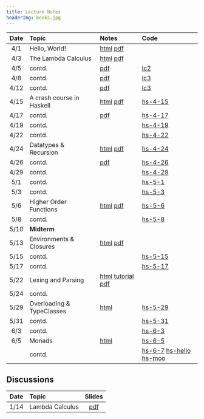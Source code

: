 ```yaml
---
title: Lecture Notes
headerImg: books.jpg
---
```


| **Date**   | **Topic**                       | **Notes**                 | **Code**      |
|:----------:|:--------------------------------|:--------------------------|:--------------|
| 4/1        | Hello, World!                   | [html][lec0] [pdf][pdf0]  |               |
| 4/3        | The Lambda Calculus             | [html][lec1] [pdf][pdf1]  |               |
| 4/5        | contd.                          |              [pdf][pdf2]  | [lc2]         |
| 4/8        | contd.                          |              [pdf][pdf3]  | [lc3]         |
| 4/12       | contd.                          |              [pdf][pdf4]  | [lc3]         |
| 4/15       | A crash course in Haskell       | [html][lec2] [pdf][pdf5]  | [hs-4-15]     |
| 4/17       | contd.                          |              [pdf][pdf6]  | [hs-4-17]     |
| 4/19       | contd.                          |                           | [hs-4-19]     |
| 4/22       | contd.                          |                           | [hs-4-22]     |
| 4/24       | Datatypes & Recursion           | [html][lec3] [pdf][pdf-data] | [hs-4-24]  |
| 4/26       | contd.                          | [pdf][pdf-data-b]            | [hs-4-26]  |
| 4/29       | contd.                          |                              | [hs-4-29]  |
| 5/1        | contd.                          |                              | [hs-5-1]   |
| 5/3        | contd.                          |                              | [hs-5-3]   |
| 5/6        | Higher Order Functions          | [html][lec4] [pdf][pdf-hof]  | [hs-5-6]   |
| 5/8        | contd.                          |                              | [hs-5-8]   |
| 5/10       | **Midterm**                     |                              |            |
| 5/13       | Environments & Closures         | [html][lec5] [pdf][pdf-env]  |            |
| 5/15       | contd.                          |                              | [hs-5-15]  |
| 5/17       | contd.                          |                              | [hs-5-17]  |
| 5/22       | Lexing and Parsing              | [html][lec6] [tutorial][parsing]  [pdf][pdf-parse] |  |
| 5/24       | contd.                          |                              |            |
| 5/29       | Overloading & TypeClasses       | [html][lec7-cl]              | [hs-5-29]  |
| 5/31       | contd.                          |                              | [hs-5-31]  |
| 6/3        | contd.                          |                              | [hs-6-3]   |
| 6/5        | Monads                          | [html][lec8-monads]          | [hs-6-5]   |
|            | contd.                          |                              | [hs-6-7] [hs-hello] [hs-moo] |



<!-- 
| 2/13       | Environments and Closures       | [html][lec5]              |               |
| 2/15       | contd.                          |                           |               |
| 2/18       | *No lecture: Presidents' Day*   |                           |               |
| 2/20       | contd.                          |                           |               |
| 2/22       | contd.                          |                           |               |
| 2/25       | Lexing and Parsing              | [html][lec6] [tutorial][parsing]     |    |
| 2/27       | Polymorphism and Type Inference | [html][lec7]              |               |
| 3/1        | contd.                          |                           |               |
| 3/4        | contd.                          |                           |               |
| 3/6        | Logic Programming               |  [html][lec8]             |               |
| 3/8        | contd.                          |                           |               |
| 3/11       | contd.                          |                           |               |
| 3/13       | contd.                          |                           |               |
| 3/15       | contd.                          |                           |               |
| 3/22       | **Final**                       |                           |               |

-->

## Discussions

| Date       | Topic                    | Slides        | 
|:----------:|:-------------------------|:-------------:|
| 1/14       | Lambda Calculus          | [pdf][disc1]  |

<!-- 
| 2/25       | Nano: Parsing and Eval   | [pdf][disc5]  |
| 3/4        | Type checking tips       | [pdf][disc6]  |
| 3/11       | Final Review             | [pdf][discFinal] |

-->

[lec0]: lectures/00-hello.html
[lec1]: lectures/01-lambda.html
[lec2]: lectures/02-haskell.html
[lec3]: lectures/03-datatypes.html
[lec4]: lectures/04-hof.html
[lec5]: lectures/05-environments.html
[lec5-clos]: lectures/05-closure.html
[lec6]: lectures/06-parsing.html
[lec7-ty]: lectures/07-types.html
[lec7-cl]: lectures/07-classes.html
[lec8-monads]: lectures/08-monads.html
[lec8]: lectures/08-prolog.html

[pdf0]: /static/raw/00-intro-annot.pdf
[pdf1]: /static/raw/01-lambda-annot.pdf
[pdf2]: /static/raw/01-lambda-B-annot.pdf
[pdf3]: /static/raw/01-lambda-C-annot.pdf
[pdf4]: /static/raw/01-lambda-D-annot.pdf
[lc2]:  /static/raw/lec_4_2_2019.lc
[lc3]:  /static/raw/lec_4_8_2019.lc
[pdf5]: /static/raw/02-haskell-A.pdf
[pdf6]: /static/raw/02-haskell-B.pdf
[pdf-data]: /static/raw/03-datatypes.pdf
[pdf-data-b]: /static/raw/03-datatypes-B.pdf
[pdf-parse]: /static/raw/06-parsing.pdf
[lc4]:  /static/raw/lec_4_10_2019.lc
[pdf2]: /static/raw/01-lambda-B-annot.pdf

[hs-4-15]:  /static/raw/lec_4_15_2019.hs
[hs-4-17]:  /static/raw/lec_4_17_2019.hs
[hs-4-19]:  /static/raw/lec_4_19_2019.hs
[hs-4-22]:  /static/raw/lec_4_22_2019.hs
[hs-4-24]:  /static/raw/lec_4_24_2019.hs
[hs-4-26]:  /static/raw/lec_4_26_2019.hs
[hs-4-29]:  /static/raw/lec_4_29_2019.hs
[hs-5-1]:  /static/raw/lec_5_1_2019.hs
[hs-5-3]:  /static/raw/lec_5_3_2019.hs
[hs-5-6]:  /static/raw/lec_5_6_2019.hs
[hs-5-8]:  /static/raw/lec_5_8_2019.hs
[hs-5-15]:  /static/raw/lec_5_15_2019.hs
[hs-5-17]:  /static/raw/lec_5_17_2019.hs
[hs-5-29]:  /static/raw/lec_5_29_2019.hs
[hs-5-31]:  /static/raw/lec_5_31_2019.hs
[hs-5-31]:  /static/raw/lec_6_3_2019.hs
[hs-6-3]:  /static/raw/lec_6_3_2019.hs
[hs-6-5]:  /static/raw/lec_6_5_2019.hs
[hs-6-7]:  /static/raw/lec_6_5_2019.hs
[hs-hello]:  /static/raw/hello.hs
[hs-moo]:  /static/raw/moo.hs

[pdf-hof]: /static/raw/04-hof.pdf 
[pdf-env]: /static/raw/05-environments.pdf 

[disc1]: /static/raw/disc1-lambda_calc.pdf
[disc5]: /static/raw/disc5-parsing.pdf
[disc6]: /static/raw/disc-pa5tips.pdf
[discFinal]: /static/raw/final-disc.pdf

[parsing]: https://github.com/cse130-sp18/arith

[elsa]: https://github.com/ucsd-progsys/elsa
[intro]: /static/raw/Intro.hs
[datatypes]: /static/raw/Datatypes.hs
[tail]: /static/raw/Tail.hs

[midterm]: /static/raw/130-midterm-wi19.pdf
[midterm-sol]: /static/raw/130-midterm-wi19-solution.pdf
[final-prep]: /static/raw/appendix.pdf
[final]: /static/raw/130-final-wi19.pdf
[final-sol]: /static/raw/130-final-wi19-solution.pdf
